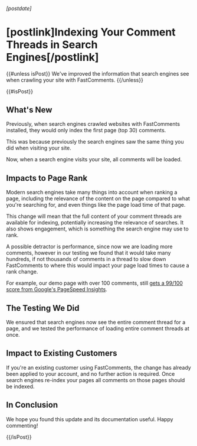 ###### [postdate]
# [postlink]Indexing Your Comment Threads in Search Engines[/postlink]

{{#unless isPost}}
We've improved the information that search engines see when crawling your site with FastComments.
{{/unless}}

{{#isPost}}

## What's New

Previously, when search engines crawled websites with FastComments installed, they would only index the first page (top 30) comments.

This was because previously the search engines saw the same thing you did when visiting your site.

Now, when a search engine visits your site, all comments will be loaded.

## Impacts to Page Rank

Modern search engines take many things into account when ranking a page, including the relevance of the content on the page compared to what you're searching for, and even things like
the page load time of that page.

This change will mean that the full content of your comment threads are available for indexing, potentially increasing the relevance of searches. It also shows engagement, which
is something the search engine may use to rank.

A possible detractor is performance, since now we are loading more comments, however in our testing we found that it would take many hundreds, if not thousands of comments
in a thread to slow down FastComments to where this would impact your page load times to cause a rank change.

For example, our demo page with over 100 comments, still <a href="https://developers.google.com/speed/pagespeed/insights/?url=https%3A%2F%2Ffastcomments.com%2Fdemo" target="_blank">gets a 99/100 score from Google's PageSpeed Insights</a>.

## The Testing We Did

We ensured that search engines now see the entire comment thread for a page, and we tested the performance of loading entire comment threads at once.

## Impact to Existing Customers

If you're an existing customer using FastComments, the change has already been applied to your account, and no further action is required. Once search engines re-index your pages
all comments on those pages should be indexed.

## In Conclusion

We hope you found this update and its documentation useful. Happy commenting!

{{/isPost}}

